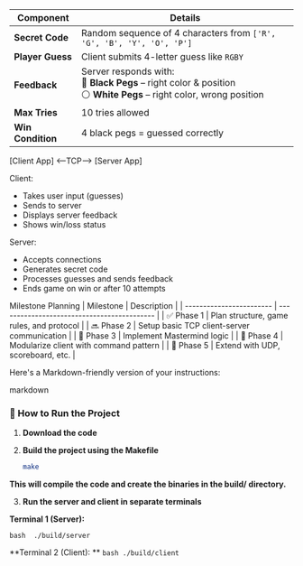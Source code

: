 | Component         | Details                                                                                                                   |
| ----------------- | ------------------------------------------------------------------------------------------------------------------------- |
| **Secret Code**   | Random sequence of 4 characters from `['R', 'G', 'B', 'Y', 'O', 'P']`                                                     |
| **Player Guess**  | Client submits 4-letter guess like `RGBY`                                                                                 |
| **Feedback**      | Server responds with: <br> 🎯 **Black Pegs** – right color & position <br> ⚪ **White Pegs** – right color, wrong position |
| **Max Tries**     | 10 tries allowed                                                                                                          |
| **Win Condition** | 4 black pegs = guessed correctly                                                                                          |



[Client App] <--TCP--> [Server App]

Client:
  - Takes user input (guesses)
  - Sends to server
  - Displays server feedback
  - Shows win/loss status

Server:
  - Accepts connections
  - Generates secret code
  - Processes guesses and sends feedback
  - Ends game on win or after 10 attempts


Milestone Planning
| Milestone                | Description                                 |
| ------------------------ | ------------------------------------------- |
| ✅ Phase 1               | Plan structure, game rules, and protocol    |
| 🔜 Phase 2               | Setup basic TCP client-server communication |
| 🧠 Phase 3               | Implement Mastermind logic                  |
| 🧩 Phase 4               | Modularize client with command pattern      |
| 🧪 Phase 5               | Extend with UDP, scoreboard, etc.           |

Here's a Markdown-friendly version of your instructions:

markdown

### 🚀 How to Run the Project

1. **Download the code**

2. **Build the project using the Makefile**

   ```bash
   make
**This will compile the code and create the binaries in the build/ directory.**

3. **Run the server and client in separate terminals**

**Terminal 1 (Server):**

  ``` bash  ./build/server ```
 

**Terminal 2 (Client): **
  ``` bash ./build/client ```

